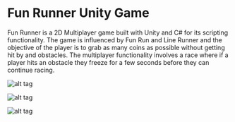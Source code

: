 # Fun Runner Unity Game

Fun Runner is a 2D Multiplayer game built with Unity and C# for its scripting functionality. 
The game is influenced by Fun Run and Line Runner and the objective of the player is to grab as many coins as possible without getting hit by and obstacles. 
The multiplayer functionality involves a race where if a player hits an obstacle they freeze for a few seconds before they can continue racing.


![alt tag](https://i.imgur.com/oI96kwu.png)

![alt tag](https://i.imgur.com/npxhcbR.png)

![alt tag](https://i.imgur.com/3tE9M83.png)

